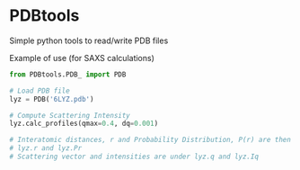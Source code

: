 # PDBtools
Simple python tools to read/write PDB files

Example of use (for SAXS calculations)

``` Python
from PDBtools.PDB_ import PDB

# Load PDB file
lyz = PDB('6LYZ.pdb')

# Compute Scattering Intensity 
lyz.calc_profiles(qmax=0.4, dq=0.001)

# Interatomic distances, r and Probability Distribution, P(r) are then stored under
# lyz.r and lyz.Pr
# Scattering vector and intensities are under lyz.q and lyz.Iq
```
